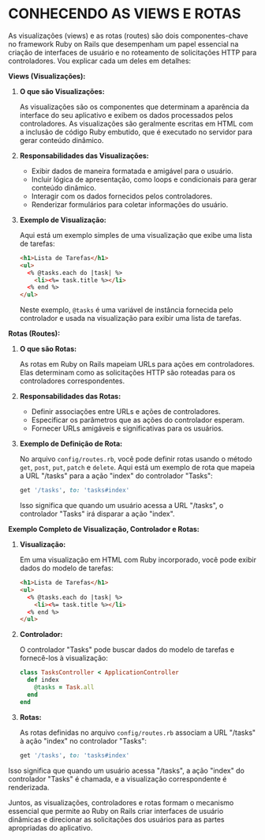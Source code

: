 # CONHECENDO AS VIEWS E ROTAS
As visualizações (views) e as rotas (routes) são dois componentes-chave no framework Ruby on Rails que desempenham um papel essencial na criação de interfaces de usuário e no roteamento de solicitações HTTP para controladores. Vou explicar cada um deles em detalhes:

**Views (Visualizações):**

1. **O que são Visualizações:**

   As visualizações são os componentes que determinam a aparência da interface do seu aplicativo e exibem os dados processados pelos controladores. As visualizações são geralmente escritas em HTML com a inclusão de código Ruby embutido, que é executado no servidor para gerar conteúdo dinâmico.

2. **Responsabilidades das Visualizações:**

   - Exibir dados de maneira formatada e amigável para o usuário.
   - Incluir lógica de apresentação, como loops e condicionais para gerar conteúdo dinâmico.
   - Interagir com os dados fornecidos pelos controladores.
   - Renderizar formulários para coletar informações do usuário.

3. **Exemplo de Visualização:**

   Aqui está um exemplo simples de uma visualização que exibe uma lista de tarefas:

   ```html
   <h1>Lista de Tarefas</h1>
   <ul>
     <% @tasks.each do |task| %>
       <li><%= task.title %></li>
     <% end %>
   </ul>
   ```

   Neste exemplo, `@tasks` é uma variável de instância fornecida pelo controlador e usada na visualização para exibir uma lista de tarefas.

**Rotas (Routes):**

1. **O que são Rotas:**

   As rotas em Ruby on Rails mapeiam URLs para ações em controladores. Elas determinam como as solicitações HTTP são roteadas para os controladores correspondentes.

2. **Responsabilidades das Rotas:**

   - Definir associações entre URLs e ações de controladores.
   - Especificar os parâmetros que as ações do controlador esperam.
   - Fornecer URLs amigáveis e significativas para os usuários.

3. **Exemplo de Definição de Rota:**

   No arquivo `config/routes.rb`, você pode definir rotas usando o método `get`, `post`, `put`, `patch` e `delete`. Aqui está um exemplo de rota que mapeia a URL "/tasks" para a ação "index" do controlador "Tasks":

   ```ruby
   get '/tasks', to: 'tasks#index'
   ```

   Isso significa que quando um usuário acessa a URL "/tasks", o controlador "Tasks" irá disparar a ação "index".

**Exemplo Completo de Visualização, Controlador e Rotas:**

1. **Visualização:**

   Em uma visualização em HTML com Ruby incorporado, você pode exibir dados do modelo de tarefas:

   ```html
   <h1>Lista de Tarefas</h1>
   <ul>
     <% @tasks.each do |task| %>
       <li><%= task.title %></li>
     <% end %>
   </ul>
   ```

2. **Controlador:**

   O controlador "Tasks" pode buscar dados do modelo de tarefas e fornecê-los à visualização:

   ```ruby
   class TasksController < ApplicationController
     def index
       @tasks = Task.all
     end
   end
   ```

3. **Rotas:**

   As rotas definidas no arquivo `config/routes.rb` associam a URL "/tasks" à ação "index" no controlador "Tasks":

   ```ruby
   get '/tasks', to: 'tasks#index'
   ```

Isso significa que quando um usuário acessa "/tasks", a ação "index" do controlador "Tasks" é chamada, e a visualização correspondente é renderizada.

Juntos, as visualizações, controladores e rotas formam o mecanismo essencial que permite ao Ruby on Rails criar interfaces de usuário dinâmicas e direcionar as solicitações dos usuários para as partes apropriadas do aplicativo.
